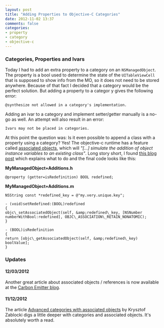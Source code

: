 ```yaml
---
layout: post
title: "Adding Properties to Objective-C Categories"
date: 2012-11-02 13:37
comments: false
categories:
- property
- category
- objective-c
---
```


### Categories, Properties and Ivars

Today I had to add an extra property to a category on an `NSManagedObject`. The property is a bool used to determine the state of the `UITableViewCell` that is supposed to show info from the MO, so it does not need to be stored anywhere. Because of that fact I decided that a category would be the perfect solution. But adding a property to a categor y gives the following error:

    @synthesize not allowed in a category's implementation.
    
Adding an ivar to a category and implement setter/getter manually is a no-go as well. An attempt will also result in an error:

    Ivars may not be placed in categories.  
    
At this point the question was: Is it even possible to append a class with a property using a category? Yes! The objective-c runtime has a feature called [associated objects](http://developer.apple.com/library/ios/#documentation/cocoa/conceptual/objectivec/Chapters/ocAssociativeReferences.html), which will _"[…] simulate the addition of object instance variables to an existing class"_. Long story short, I found <a href="http://www.techpaa.com/2012/04/adding-properties-to-categories-and.html">this blog post</a> which explains what to do and the final code looks like this:</p>
</blockquote>

**MyManagedObject+Additions.h**

    @property (getter=isRedefinition) BOOL redefined;

**MyManagedObject+Additions.m**

````
NSString const *redefined_key = @"my.very.unique.key";

- (void)setRedefined:(BOOL)redefined
{
objc\_setAssociatedObject(self, &amp;redefined\_key, [NSNumber numberWithBool:redefined], OBJC\_ASSOCIATION\_RETAIN_NONATOMIC);
}

- (BOOL)isRedefinition
{
return [objc\_getAssociatedObject(self, &amp;redefined\_key) boolValue];
}
````

### Updates

#### 12/03/2012

Another great article about associated objects / references is now available at the [Carbon Emitter blog](http://blog.carbonfive.com/2012/11/27/monkey-patching-ios-with-objective-c-categories-part-ii-adding-instance-properties/).

#### 11/12/2012

The article [Advanced categories with associated objects](http://www.merowing.info/2012/02/associated-objects-for-more-advanced-categories/) by Krysztof Zablocki digs a little deeper with categories and associated objects. It's absolutely worth a read.
